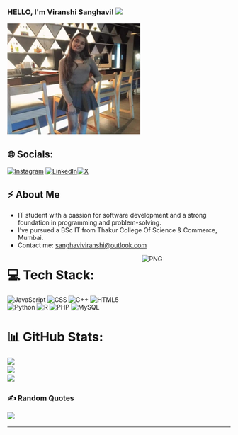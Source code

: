 
### HELLO, I'm Viranshi Sanghavi! <img src="https://raw.githubusercontent.com/MartinHeinz/MartinHeinz/master/wave.gif" width="30px">
<img src="https://github.com/ViranshiSanghavi/ViranshiSanghavi/blob/main/viranshii.jpg" width="300px" height="250px">

## 🌐 Socials:
 [![Instagram](https://img.shields.io/badge/Instagram-%23E4405F.svg?logo=Instagram&logoColor=white)](https://instagram.com/viranshi_21) [![LinkedIn](https://img.shields.io/badge/LinkedIn-%230077B5.svg?logo=linkedin&logoColor=white)](https://linkedin.com/in/viranshi-sanghavi-304ab12a0)[![X](https://img.shields.io/badge/X-black.svg?logo=X&logoColor=white)](https://x.com/Viranshi21)

 ## ⚡ About Me
-  IT student with a passion for software development and a strong foundation in programming and problem-solving.
-  I’ve pursued a BSc IT from Thakur College Of Science & Commerce, Mumbai.
-  Contact me: sanghaviviranshi@outlook.com

<img align="right" alt="PNG" src="https://github.com/Vanshikapandey30/Vanshikapandey30/blob/main/assets/img/cat.png" width="200" height="200" />

# 💻 Tech Stack:
![JavaScript](https://img.shields.io/badge/javascript-%23323330.svg?style=for-the-badge&logo=javascript&logoColor=%23F7DF1E) ![CSS](https://img.shields.io/badge/css-%231572B6.svg?style=for-the-badge&logo=css3&logoColor=white) ![C++](https://img.shields.io/badge/c++-%2300599C.svg?style=for-the-badge&logo=c%2B%2B&logoColor=white) ![HTML5](https://img.shields.io/badge/html5-%23E34F26.svg?style=for-the-badge&logo=html5&logoColor=white) ![Python](https://img.shields.io/badge/python-3670A0?style=for-the-badge&logo=python&logoColor=ffdd54) ![R](https://img.shields.io/badge/r-%23276DC3.svg?style=for-the-badge&logo=r&logoColor=white) ![PHP](https://img.shields.io/badge/php-%23777BB4.svg?style=for-the-badge&logo=php&logoColor=white) ![MySQL](https://img.shields.io/badge/mysql-%2300000f.svg?style=for-the-badge&logo=mysql&logoColor=white)

# 📊 GitHub Stats:
![](https://github-readme-stats.vercel.app/api?username=viranshisanghavi&theme=dark&hide_border=false&include_all_commits=false&count_private=false)<br/>
![](https://github-readme-streak-stats.herokuapp.com/?user=viranshisanghavi&theme=dark&hide_border=false)<br/>
![](https://github-readme-stats.vercel.app/api/top-langs/?username=viranshisanghavi&theme=dark&hide_border=false&include_all_commits=false&count_private=false&layout=compact)


### ✍️ Random Quotes
![](https://quotes-github-readme.vercel.app/api?type=horizontal&theme=radical)


---

